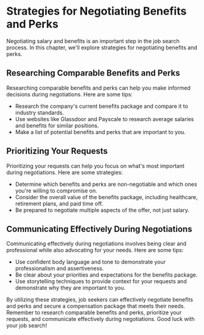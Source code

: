 Strategies for Negotiating Benefits and Perks
==========================================================================================

Negotiating salary and benefits is an important step in the job search process. In this chapter, we'll explore strategies for negotiating benefits and perks.

Researching Comparable Benefits and Perks
-----------------------------------------

Researching comparable benefits and perks can help you make informed decisions during negotiations. Here are some tips:

* Research the company's current benefits package and compare it to industry standards.
* Use websites like Glassdoor and Payscale to research average salaries and benefits for similar positions.
* Make a list of potential benefits and perks that are important to you.

Prioritizing Your Requests
--------------------------

Prioritizing your requests can help you focus on what's most important during negotiations. Here are some strategies:

* Determine which benefits and perks are non-negotiable and which ones you're willing to compromise on.
* Consider the overall value of the benefits package, including healthcare, retirement plans, and paid time off.
* Be prepared to negotiate multiple aspects of the offer, not just salary.

Communicating Effectively During Negotiations
---------------------------------------------

Communicating effectively during negotiations involves being clear and professional while also advocating for your needs. Here are some tips:

* Use confident body language and tone to demonstrate your professionalism and assertiveness.
* Be clear about your priorities and expectations for the benefits package.
* Use storytelling techniques to provide context for your requests and demonstrate why they are important to you.

By utilizing these strategies, job seekers can effectively negotiate benefits and perks and secure a compensation package that meets their needs. Remember to research comparable benefits and perks, prioritize your requests, and communicate effectively during negotiations. Good luck with your job search!
